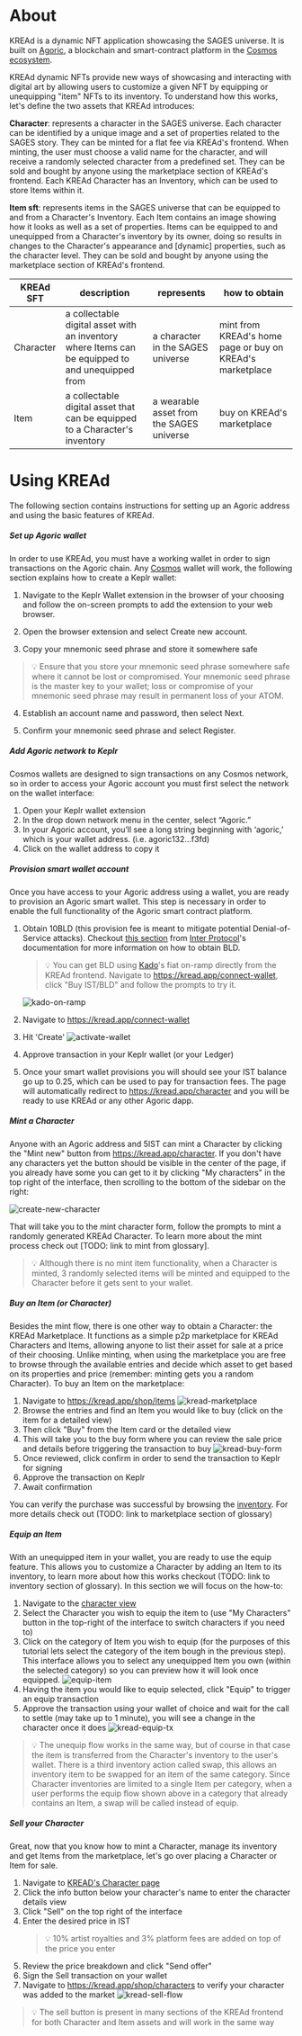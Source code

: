 # About
KREAd is a dynamic NFT application showcasing the SAGES universe. It is built on [Agoric](https://docs.agoric.com/), a blockchain and smart-contract platform in the [Cosmos ecosystem](https://cosmos.network/).

KREAd dynamic NFTs provide new ways of showcasing and interacting with digital art by allowing users to customize a given NFT by equipping or unequipping "item" NFTs to its inventory. To understand how this works, let's define the two assets that KREAd introduces:

**Character**: represents a character in the SAGES universe. Each character can be identified by a unique image and a set of properties related to the SAGES story. They can be minted for a flat fee via KREAd's frontend. When minting, the user must choose a valid name for the character, and will receive a randomly selected character from a predefined set. They can be sold and bought by anyone using the marketplace section of KREAd's frontend. Each KREAd Character has an Inventory, which can be used to store Items within it.

**Item sft**: represents items in the SAGES universe that can be equipped to and from a Character's Inventory. Each Item contains an image showing how it looks as well as a set of properties. Items can be equipped to and unequipped from a Character's inventory by its owner, doing so results in changes to the Character's appearance and [dynamic] properties, such as the character level. They can be sold and bought by anyone using the marketplace section of KREAd's frontend.

| KREAd SFT 	| description                                                                                      	| represents                               	| how to obtain                                             	|
|-----------	|--------------------------------------------------------------------------------------------------	|------------------------------------------	|-----------------------------------------------------------	|
| Character 	| a collectable digital asset with an inventory where Items can be equipped to and unequipped from 	| a character in the SAGES universe        	| mint from KREAd's home page or buy on KREAd's marketplace 	|
| Item      	| a collectable digital asset that can be equipped to a Character's inventory                      	| a wearable asset from the SAGES universe 	| buy on KREAd's marketplace                                	|

# Using KREAd

The following section contains instructions for setting up an Agoric address and using the basic features of KREAd.

##### Set up Agoric wallet

In order to use KREAd, you must have a working wallet in order to sign transactions on the Agoric chain. Any [Cosmos](https://cosmos.network/) wallet will work, the following section explains how to create a Keplr wallet:

1. Navigate to the Keplr Wallet extension in the browser of your choosing  and follow the on-screen prompts to add the extension to your web browser.

2. Open the browser extension and select Create new account.

3. Copy your mnemonic seed phrase and store it somewhere safe

>💡 Ensure that you store your mnemonic seed phrase somewhere safe where it cannot be lost or compromised. Your mnemonic seed phrase is the master key to your wallet; loss or compromise of your mnemonic seed phrase may result in permanent loss of your ATOM.

4. Establish an account name and password, then select Next.

5. Confirm your mnemonic seed phrase and select Register.

##### Add Agoric network to Keplr
Cosmos wallets are designed to sign transactions on any Cosmos network, so in order to access your Agoric account you must first select the network on the wallet interface:

1. Open your Keplr wallet extension
2. In the drop down network menu in the center, select “Agoric.”
3. In your Agoric account, you’ll see a long string beginning with ‘agoric,’ which is your wallet address. (i.e. agoric132…f3fd)
4. Click on the wallet address to copy it
   
##### Provision smart wallet account
Once you have access to your Agoric address using a wallet, you are ready to provision an Agoric smart wallet. This step is necessary in order to enable the full functionality of the Agoric smart contract platform.

1. Obtain 10BLD (this provision fee is meant to mitigate potential Denial-of-Service attacks). Checkout [this section](https://docs.inter.trade/user-how-to/wallet-usage/acquiring-bld-tokens) from [Inter Protocol](https://inter.trade/)'s documentation for more information on how to obtain BLD.
   >💡 You can get BLD using [Kado](https://www.kado.money/)'s fiat on-ramp directly from the KREAd frontend. Navigate to https://kread.app/connect-wallet, click "Buy IST/BLD" and follow the prompts to try it.

   ![kado-on-ramp](./assets/kado-on-ramp.jpg)

2. Navigate to https://kread.app/connect-wallet
3. Hit 'Create' 
   ![activate-wallet](./assets/provision-wallet.jpg)
4. Approve transaction in your Keplr wallet (or your Ledger)
5. Once your smart wallet provisions you will should see your IST balance go up to 0.25, which can be used to pay for transaction fees. The page will automatically redirect to https://kread.app/character and you will be ready to use KREAd or any other Agoric dapp.

##### Mint a Character
Anyone with an Agoric address and 5IST can mint a Character by clicking the "Mint new" button from https://kread.app/character. If you don't have any characters yet the button should be visible in the center of the page, if you already have some you can get to it by clicking "My characters" in the top right of the interface, then scrolling to the bottom of the sidebar on the right:

![create-new-character](./assets/mint-new.jpg)

That will take you to the mint character form, follow the prompts to mint a randomly generated KREAd Character. To learn more about the mint process check out [TODO: link to mint from glossary].

> 💡 Although there is no mint item functionality, when a Character is minted, 3 randomly selected items will be minted and equipped to the Character before it gets sent to your wallet.

##### Buy an Item (or Character)
Besides the mint flow, there is one other way to obtain a Character: the KREAd Marketplace. It functions as a simple p2p marketplace for KREAd Characters and Items, allowing anyone to list their asset for sale at a price of their choosing. Unlike minting, when using the marketplace you are free to browse through the available entries and decide which asset to get based on its properties and price (remember: minting gets you a random Character). To buy an Item on the marketplace:

1. Navigate to https://kread.app/shop/items
   ![kread-marketplace](./assets/kread-marketplace.jpg)
2. Browse the entries and find an Item you would like to buy (click on the item for a detailed view)
3. Then click "Buy" from the Item card or the detailed view
4. This will take you to the buy form where you can review the sale price and details before triggering the transaction to buy
   ![kread-buy-form](./assets/buy-form.jpg)
5. Once reviewed, click confirm in order to send the transaction to Keplr for signing
6. Approve the transaction on Keplr
7. Await confirmation

You can verify the purchase was successful by browsing the [inventory](https://kread.app/inventory). For more details check out (TODO: link to marketplace section of glossary)

##### Equip an Item

With an unequipped item in your wallet, you are ready to use the equip feature. This allows you to customize a Character by adding an Item to its inventory, to learn more about how this works checkout (TODO: link to inventory section of glossary). In this section we will focus on the how-to:

1. Navigate to the [character view](https://kread.app/character)
2. Select the Character you wish to equip the item to (use "My Characters" button in the top-right of the interface to switch characters if you need to)
3. Click on the category of Item you wish to equip (for the purposes of this tutorial lets select the category of the item bough in the previous step). This interface allows you to select any unequipped Item you own (within the selected category) so you can preview how it will look once equipped.
   ![equip-item](assets/KREAD-SELECT-ITEM.webp)
4. Having the item you would like to equip selected, click "Equip" to trigger an equip transaction
5. Approve the transaction using your wallet of choice and wait for the call to settle (may take up to 1 minute), you will see a change in the character once it does
   ![kread-equip-tx](assets/KREAD-EQUIP.webp)

> 💡 The unequip flow works in the same way, but of course in that case the item is transferred from the Character's inventory to the user's wallet. There is a third inventory action called swap, this allows an inventory item to be swapped for an item of the same category. Since Character inventories are limited to a single Item per category, when a user performs the equip flow shown above in a category that already contains an Item, a swap will be called instead of equip. 

##### Sell your Character

Great, now that you know how to mint a Character, manage its inventory and get Items from the marketplace, let's go over placing a Character or Item for sale. 

1. Navigate to [KREAD's Character page](https://kread.app/character)
2. Click the info button below your character's name to enter the character details view
3. Click "Sell" on the top right of the interface
4. Enter the desired price in IST
   > 💡 10% artist royalties and 3% platform fees are added on top of the price you enter
5. Review the price breakdown and click "Send offer"
6. Sign the Sell transaction on your wallet
7. Navigate to https://kread.app/shop/characters to verify your character was added to the market
![kread-sell-flow](assets/KREAD-SELL-FLOW.webp)

> 💡 The sell button is present in many sections of the KREAd frontend for both Character and Item assets and will work in the same way


